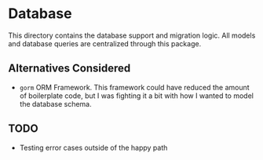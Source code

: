 # Database
This directory contains the database support and migration logic. All models and database queries are centralized through this package.

## Alternatives Considered
- `gorm` ORM Framework. This framework could have reduced the amount of boilerplate code, but I was fighting it a bit with how I wanted to model the database schema.

## TODO
- Testing error cases outside of the happy path
